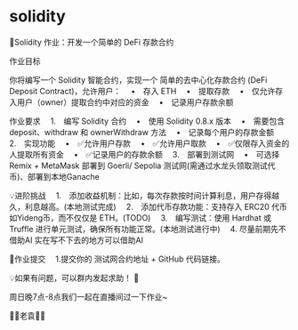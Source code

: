 # solidity

📌Solidity 作业：开发一个简单的 DeFi 存款合约

作业目标

你将编写一个 Solidity 智能合约，实现一个 简单的去中心化存款合约 (DeFi Deposit Contract)，允许用户：
 • 存入 ETH
 • 提取存款
 • 仅允许存入用户（owner）提取合约中对应的资金
 • 记录用户存款余额

作业要求
 1. 编写 Solidity 合约
 • 使用 Solidity 0.8.x 版本
 • 需要包含 deposit、withdraw 和 ownerWithdraw 方法
 • 记录每个用户的存款金额
 2. 实现功能
 • ✅允许用户存款
 • ✅允许用户取款
 • ✅仅限存入资金的人提取所有资金
 • ✅记录用户的存款余额
 3. 部署到测试网
 • 可选择 Remix + MetaMask 部署到 Goerli/ Sepolia 测试网(需通过水龙头领取测试代币)、部署到本地Ganache

💡进阶挑战
 1. 添加收益机制：比如，每次存款按时间计算利息，用户存得越久，利息越高。(本地测试完成)
 2. 添加代币存款功能：支持存入 ERC20 代币如Yideng币，而不仅仅是 ETH。(TODO)
 3. 编写测试：使用 Hardhat 或 Truffle 进行单元测试，确保所有功能正常。(本地测试进行中)
 4.  尽量前期先不借助AI 实在写不下去的地方可以借助AI

📌作业提交
 1.提交你的 测试网合约地址 + GitHub 代码链接。

💡如果有问题，可以群内发起求助！ 🚀

周日晚7点-8点我们一起在直播间过一下作业~


🐻🐻老袁🐻🐻
